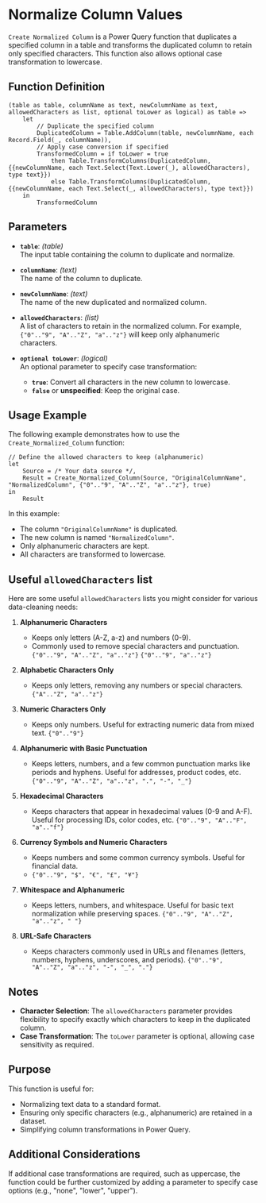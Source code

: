 # Normalize Column Values

`Create Normalized Column` is a Power Query function that duplicates a specified column in a table and transforms the duplicated column to retain only specified characters. This function also allows optional case transformation to lowercase.

## Function Definition

```powerquery
(table as table, columnName as text, newColumnName as text, allowedCharacters as list, optional toLower as logical) as table =>
    let
        // Duplicate the specified column
        DuplicatedColumn = Table.AddColumn(table, newColumnName, each Record.Field(_, columnName)),
        // Apply case conversion if specified
        TransformedColumn = if toLower = true 
            then Table.TransformColumns(DuplicatedColumn, {{newColumnName, each Text.Select(Text.Lower(_), allowedCharacters), type text}})
            else Table.TransformColumns(DuplicatedColumn, {{newColumnName, each Text.Select(_, allowedCharacters), type text}})
    in
        TransformedColumn
```

## Parameters

-   **`table`**: _(table)_  
    The input table containing the column to duplicate and normalize.
    
-   **`columnName`**: _(text)_  
    The name of the column to duplicate.
    
-   **`newColumnName`**: _(text)_  
    The name of the new duplicated and normalized column.
    
-   **`allowedCharacters`**: _(list)_  
    A list of characters to retain in the normalized column. For example, `{"0".."9", "A".."Z", "a".."z"}` will keep only alphanumeric characters.
    
-   **`optional toLower`**: _(logical)_  
    An optional parameter to specify case transformation:
    
    -   **`true`**: Convert all characters in the new column to lowercase.
    -   **`false`** or **unspecified**: Keep the original case.

## Usage Example

The following example demonstrates how to use the `Create_Normalized_Column` function:

```powerquery
// Define the allowed characters to keep (alphanumeric)
let
    Source = /* Your data source */,
    Result = Create_Normalized_Column(Source, "OriginalColumnName", "NormalizedColumn", {"0".."9", "A".."Z", "a".."z"}, true)
in
    Result
```
In this example:

-   The column `"OriginalColumnName"` is duplicated.
-   The new column is named `"NormalizedColumn"`.
-   Only alphanumeric characters are kept.
-   All characters are transformed to lowercase.

## Useful `allowedCharacters` list
Here are some useful `allowedCharacters` lists you might consider for various data-cleaning needs:

 1. **Alphanumeric Characters**
	-   Keeps only letters (A-Z, a-z) and numbers (0-9).
	-   Commonly used to remove special characters and punctuation.
	`{"0".."9", "A".."Z", "a".."z"}` 
	`{"0".."9", "a".."z"}` 

2. **Alphabetic Characters Only**
	-   Keeps only letters, removing any numbers or special characters.
	`{"A".."Z", "a".."z"}` 

3. **Numeric Characters Only**
	-   Keeps only numbers. Useful for extracting numeric data from mixed text.
	`{"0".."9"}` 

4. **Alphanumeric with Basic Punctuation**
	-   Keeps letters, numbers, and a few common punctuation marks like periods and hyphens. Useful for addresses, product codes, etc.
	`{"0".."9", "A".."Z", "a".."z", ".", "-", "_"}` 

5. **Hexadecimal Characters**
	-   Keeps characters that appear in hexadecimal values (0-9 and A-F). Useful for processing IDs, color codes, etc.
	`{"0".."9", "A".."F", "a".."f"}` 

6. **Currency Symbols and Numeric Characters**
	-   Keeps numbers and some common currency symbols. Useful for financial data. 
	- `{"0".."9", "$", "€", "£", "¥"}` 

7. **Whitespace and Alphanumeric**
	-   Keeps letters, numbers, and whitespace. Useful for basic text normalization while preserving spaces.
	`{"0".."9", "A".."Z", "a".."z", " "}` 

 8. **URL-Safe Characters**
	-   Keeps characters commonly used in URLs and filenames (letters, numbers, hyphens, underscores, and periods).
	`{"0".."9", "A".."Z", "a".."z", "-", "_", "."}` 

## Notes

-   **Character Selection**: The `allowedCharacters` parameter provides flexibility to specify exactly which characters to keep in the duplicated column.
-   **Case Transformation**: The `toLower` parameter is optional, allowing case sensitivity as required.

## Purpose

This function is useful for:

-   Normalizing text data to a standard format.
-   Ensuring only specific characters (e.g., alphanumeric) are retained in a dataset.
-   Simplifying column transformations in Power Query.

## Additional Considerations

If additional case transformations are required, such as uppercase, the function could be further customized by adding a parameter to specify case options (e.g., "none", "lower", "upper").


